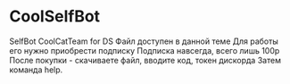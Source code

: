 # CoolSelfBot
SelfBot CoolCatTeam for DS
Файл доступен в данной теме
Для работы его нужно приобрести подписку
Подписка навсегда, всего лишь 100р
После покупки - скачиваете файл, вводите код, токен дискорда
Затем команда help. 
